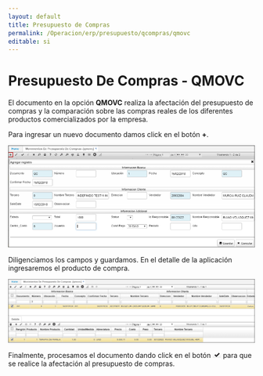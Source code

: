 ```yaml
---
layout: default
title: Presupuesto de Compras
permalink: /Operacion/erp/presupuesto/qcompras/qmovc
editable: si
---
```


# Presupuesto De Compras - QMOVC

El documento en la opción **QMOVC** realiza la afectación del presupuesto de compras y la comparación sobre las compras reales de los diferentes productos comercializados por la empresa.  

Para ingresar un nuevo documento damos click en el botón **+**.  

![](qmovc.png)

Diligenciamos los campos y guardamos. En el detalle de la aplicación ingresaremos el producto de compra.  

![](qmovc1.png)

Finalmente, procesamos el documento dando click en el botón ![](procesar.png) para que se realice la afectación al presupuesto de compras.  